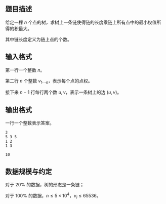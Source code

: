 ## 题目描述

给定一棵 $n$ 个点的树，求树上一条链使得链的长度乘链上所有点中的最小权值所得的积最大。

其中链长度定义为链上点的个数。

## 输入格式

第一行一个整数 $n$。

第二行 $n$ 个整数 $v_{1\cdots n}$​，表示每个点的点权。

接下来 $n-1$ 行每行两个数 $u,v$，表示一条树上的边 $(u,v)$。

## 输出格式

一行一个整数表示答案。

```input1
3
5 3 5
1 2
1 3
```

```output1
10
```

## 数据规模与约定

对于 $20\%$ 的数据，树的形态是一条链；

对于 $100\%$​ 的数据，$n\leq 5\times 10^4$，$v_i\leq 65536$。

